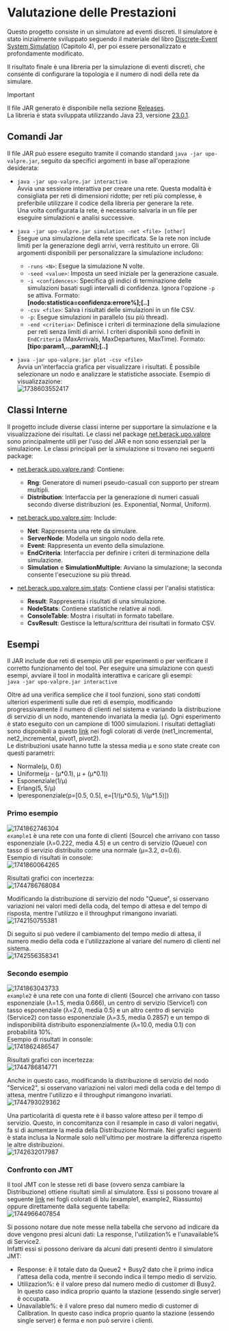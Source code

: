 # Valutazione delle Prestazioni

Questo progetto consiste in un simulatore ad eventi discreti. Il simulatore è stato inizialmente sviluppato seguendo il materiale del libro [Discrete-Event System Simulation](https://www.pearson.com/en-us/subject-catalog/p/discrete-event-system-simulation/P200000003161/9780136062127) (Capitolo 4), per poi essere personalizzato e profondamente modificato.

Il risultato finale è una libreria per la simulazione di eventi discreti, che consente di configurare la topologia e il numero di nodi della rete da simulare.

> [!IMPORTANT]
> Il file JAR generato è disponibile nella sezione [Releases](https://github.com/Berack96/upo-valpre/releases).\
> La libreria è stata sviluppata utilizzando Java 23, versione [23.0.1](https://www.oracle.com/java/technologies/javase/jdk23-archive-downloads.html).

## Comandi Jar

Il file JAR può essere eseguito tramite il comando standard `java -jar upo-valpre.jar`, seguito da specifici argomenti in base all'operazione desiderata:

* `java -jar upo-valpre.jar interactive`\
Avvia una sessione interattiva per creare una rete. Questa modalità è consigliata per reti di dimensioni ridotte; per reti più complesse, è preferibile utilizzare il codice della libreria per generare la rete.\
Una volta configurata la rete, è necessario salvarla in un file per eseguire simulazioni e analisi successive.

* `java -jar upo-valpre.jar simulation -net <file> [other]`\
Esegue una simulazione della rete specificata. Se la rete non include limiti per la generazione degli arrivi, verrà restituito un errore. Gli argomenti disponibili per personalizzare la simulazione includono:
  * `-runs <N>`: Esegue la simulazione N volte.
  * `-seed <value>`: Imposta un seed iniziale per la generazione casuale.
  * `-i <confidences>`: Specifica gli indici di terminazione delle simulazioni basati sugli intervalli di confidenza. Ignora l'opzione `-p` se attiva. Formato:\
  **\[nodo:statistica=confidenza:errore%\];\[..\]**
  * `-csv <file>`: Salva i risultati delle simulazioni in un file CSV.
  * `-p`: Esegue simulazioni in parallelo (su più thread).
  * `-end <criteria>`: Definisce i criteri di terminazione della simulazione per reti senza limiti di arrivi. I criteri disponibili sono definiti in `EndCriteria` (MaxArrivals, MaxDepartures, MaxTime). Formato:\
  **\[tipo:param1,..,paramN\];\[..\]**

* `java -jar upo-valpre.jar plot -csv <file>`\
Avvia un'interfaccia grafica per visualizzare i risultati. È possibile selezionare un nodo e analizzare le statistiche associate. Esempio di visualizzazione:\
![1738603552417](image/README/1738603552417.png)

## Classi Interne

Il progetto include diverse classi interne per supportare la simulazione e la visualizzazione dei risultati. Le classi nel package [net.berack.upo.valpre](src/main/java/net/berack/upo/valpre) sono principalmente utili per l'uso del JAR e non sono essenziali per la simulazione. Le classi principali per la simulazione si trovano nei seguenti package:

- [net.berack.upo.valpre.rand](src/main/java/net/berack/upo/valpre/rand): Contiene:
  - **Rng**: Generatore di numeri pseudo-casuali con supporto per stream multipli.
  - **Distribution**: Interfaccia per la generazione di numeri casuali secondo diverse distribuzioni (es. Exponential, Normal, Uniform).

- [net.berack.upo.valpre.sim](src/main/java/net/berack/upo/valpre/sim): Include:
  - **Net**: Rappresenta una rete da simulare.
  - **ServerNode**: Modella un singolo nodo della rete.
  - **Event**: Rappresenta un evento della simulazione.
  - **EndCriteria**: Interfaccia per definire i criteri di terminazione della simulazione.
  - **Simulation** e **SimulationMultiple**: Avviano la simulazione; la seconda consente l'esecuzione su più thread.

- [net.berack.upo.valpre.sim.stats](src/main/java/net/berack/upo/valpre/sim/stats): Contiene classi per l'analisi statistica:
  - **Result**: Rappresenta i risultati di una simulazione.
  - **NodeStats**: Contiene statistiche relative ai nodi.
  - **ConsoleTable**: Mostra i risultati in formato tabellare.
  - **CsvResult**: Gestisce la lettura/scrittura dei risultati in formato CSV.

## Esempi

Il JAR include due reti di esempio utili per esperimenti o per verificare il corretto funzionamento del tool. Per eseguire una simulazione con questi esempi, avviare il tool in modalità interattiva e caricare gli esempi:\
`java -jar upo-valpre.jar interactive`

Oltre ad una verifica semplice che il tool funzioni, sono stati condotti ulteriori esperimenti sulle due reti di esempio, modificando progressivamente il numero di clienti nel sistema e variando la distribuzione di servizio di un nodo, mantenendo invariata la media (μ). Ogni esperimento è stato eseguito con un campione di 1000 simulazioni. I risultati dettagliati sono disponibili a questo [link](https://docs.google.com/spreadsheets/d/1yM1fvlpc2mIIpRe8M7_ry8m3DC3ZxNA204mM60O2hoQ/edit?usp=sharing) nei fogli colorati di verde (net1_incremental, net2_incremental, pivot1, pivot2).\
Le distribuzioni usate hanno tutte la stessa media μ e sono state create con questi parametri:
- Normale(μ, 0.6)
- Uniforme(μ - (μ\*0.1), μ + (μ\*0.1))
- Esponenziale(1/μ)
- Erlang(5, 5/μ)
- Iperesponenziale(p=\[0.5, 0.5\], e=\[1/(μ\*0.5), 1/(μ\*1.5)\])

### Primo esempio
![1741862746304](image/README/1741862746304.png)\
`example1` è una rete con una fonte di clienti (Source) che arrivano con tasso esponenziale (λ=0.222, media 4.5) e un centro di servizio (Queue) con tasso di servizio distribuito come una normale (μ=3.2, σ=0.6).\
Esempio di risultati in console:\
![1741860064265](image/README/1741860064265.png)

Risultati grafici con incertezza:\
![1744786768084](image/README/1744786768084.png)

Modificando la distribuzione di servizio del nodo "Queue", si osservano variazioni nei valori medi della coda, del tempo di attesa e del tempo di risposta, mentre l'utilizzo e il throughput rimangono invariati.\
![1742150755381](image/README/1742150755381.png)

Di seguito si può vedere il cambiamento del tempo medio di attesa, il numero medio della coda e l'utilizzazione al variare del numero di clienti nel sistema.\
![1742556358341](image/README/1742556358341.png)

### Secondo esempio
![1741863043733](image/README/1741863043733.png)\
`example2` è una rete con una fonte di clienti (Source) che arrivano con tasso esponenziale (λ=1.5, media 0.666), un centro di servizio (Service1) con tasso esponenziale (λ=2.0, media 0.5) e un altro centro di servizio (Service2) con tasso esponenziale (λ=3.5, media 0.2857) e un tempo di indisponibilità distribuito esponenzialmente (λ=10.0, media 0.1) con probabilità 10%.\
Esempio di risultati in console:\
![1741862486547](image/README/1741862486547.png)

Risultati grafici con incertezza:\
![1744786814771](image/README/1744786814771.png)

Anche in questo caso, modificando la distribuzione di servizio del nodo "Service2", si osservano variazioni nei valori medi della coda e del tempo di attesa, mentre l'utilizzo e il throughput rimangono invariati.\
![1744793029362](image/README/1744793029362.png)

Una particolarità di questa rete è il basso valore atteso per il tempo di servizio. Questo, in concomitanza con il resample in caso di valori negativi, fa si di aumentare la media della Distribuzione Normale. Nei grafici seguenti è stata inclusa la Normale solo nell'ultimo per mostrare la differenza rispetto le altre distribuzioni.\
![1742632017987](image/README/1742632017987.png)

### Confronto con JMT

Il tool JMT con le stesse reti di base (ovvero senza cambiare la Distribuzione) ottiene risultati simili al simulatore. Essi si possono trovare al seguente [link](https://docs.google.com/spreadsheets/d/1yM1fvlpc2mIIpRe8M7_ry8m3DC3ZxNA204mM60O2hoQ/edit?usp=sharing) nei fogli colorati di blu (example1, example2, Riassunto) oppure direttamente dalla seguente tabella:\
![1744966407854](image/README/1744966407854.png)

Si possono notare due note messe nella tabella che servono ad indicare da dove vengono presi alcuni dati: La response, l'utilization% e l'unavailable% di Service2.\
Infatti essi si possono derivare da alcuni dati presenti dentro il simulatore JMT:
- Response: è il totale dato da Queue2 + Busy2 dato che il primo indica l'attesa della coda, mentre il secondo indica il tempo medio di servizio.
- Utilizazion%: è il valore preso dal numero medio di customer di Busy2. In questo caso indica proprio quanto la stazione (essendo single server) è occupata.
- Unavailable%: è il valore preso dal numero medio di customer di Calibration. In questo caso indica proprio quanto la stazione (essendo single server) è ferma e non può servire i clienti.

